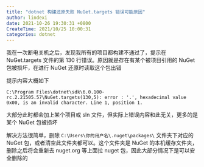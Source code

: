 ```yaml
---
title: "dotnet 构建还原失败 NuGet.targets 错误可能原因"
author: lindexi
date: 2021-10-26 19:30:31 +0800
CreateTime: 2021/10/25 10:00:31
categories: dotnet
---
```


我在一次断电关机之后，发现我所有的项目都构建不通过了，提示在 NuGet.targets 文件的第 130 行错误。原因就是存在有某个被项目引用的 NuGet 包被损坏，在进行 NuGet 还原时读取这个包出错

<!--more-->


<!-- CreateTime:2021/10/25 10:00:31 -->

<!-- 发布 -->

提示内容大概如下

```
C:\Program Files\dotnet\sdk\6.0.100-rc.2.21505.57\NuGet.targets(130,5): error : '.', hexadecimal value 0x00, is an invalid character. Line 1, position 1.
```

大部分此时都会加上某个项目或 sln 文件，但实际上错误内容和此无关，更多的是某个 NuGet 包被损坏

解决方法很简单，删除 `C:\Users\你的用户名\.nuget\packages\` 文件夹下对应的 NuGet 包，或者清空此文件夹都可以。这个文件夹是 NuGet 的本机缓存文件夹，删除之后将会重新去 nuget.org 等上面拉 nuget 包，因此大部分情况下是可以安全删除的

